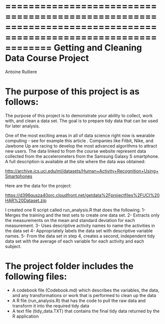 ================================================================================================================
Getting and Cleaning Data Course Project
================================================================================================================
Antoine Rulliere

The purpose of this project is as follows:
================================================================================================================
The purpose of this project is to demonstrate your ability to collect, work with, and clean a data set. The goal is to prepare tidy data that can be used for later analysis.

One of the most exciting areas in all of data science right now is wearable computing - see for example this article . Companies like Fitbit, Nike, and Jawbone Up are racing to develop the most advanced algorithms to attract new users. The data linked to from the course website represent data collected from the accelerometers from the Samsung Galaxy S smartphone. A full description is available at the site where the data was obtained: 

http://archive.ics.uci.edu/ml/datasets/Human+Activity+Recognition+Using+Smartphones 

Here are the data for the project: 

https://d396qusza40orc.cloudfront.net/getdata%2Fprojectfiles%2FUCI%20HAR%20Dataset.zip 

 I created one R script called run_analysis.R that does the following.
1- Merges the training and the test sets to create one data set.
2- Extracts only the measurements on the mean and standard deviation for each measurement. 
3- Uses descriptive activity names to name the activities in the data set
4- Appropriately labels the data set with descriptive variable names. 
5- From the data set in step 4, creates a second, independent tidy data set with the average of each variable for each activity and each subject.

The project folder includes the following files:
=================================================================================================================
- A codebook file (Codebook.md) which describes the variables, the data, and any transformations or work that is performed to clean up the data
- A R file (run_analysis.R) that has the code to pull the raw data and transform it into the required tidy data
- A text file (tidy_data.TXT) that contains the final tidy data returned by the R application
